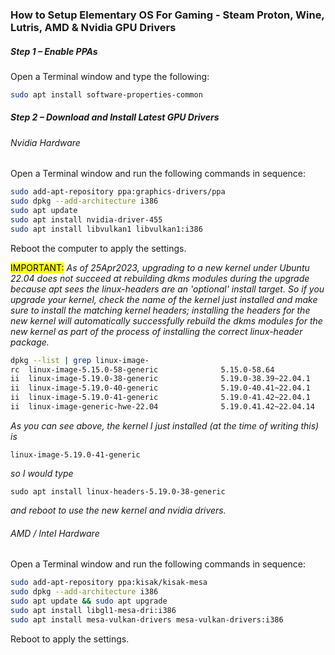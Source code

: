### How to Setup Elementary OS For Gaming - Steam Proton, Wine, Lutris, AMD & Nvidia GPU Drivers

##### Step 1 – Enable PPAs

Open a Terminal window and type the following:

```bash
sudo apt install software-properties-common    
```

##### Step 2 – Download and Install Latest GPU Drivers

###### Nvidia Hardware

Open a Terminal window and run the following commands in sequence:

```bash
sudo add-apt-repository ppa:graphics-drivers/ppa  
sudo dpkg --add-architecture i386  
sudo apt update  
sudo apt install nvidia-driver-455  
sudo apt install libvulkan1 libvulkan1:i386
```

Reboot the computer to apply the settings.

<mark>IMPORTANT:</mark>  *As of 25Apr2023, upgrading to a new kernel under Ubuntu 22.04 does not succeed at rebuilding dkms modules during the upgrade because apt sees the linux-headers are an 'optional' install target. So if you upgrade your kernel, check the name of the kernel just installed and make sure to install the matching kernel headers; installing the headers for the new kernel will automatically successfully rebuild the dkms modules for the new kernel as part of the process of installing the correct linux-header package.*

```bash
dpkg --list | grep linux-image-
rc  linux-image-5.15.0-58-generic              5.15.0-58.64                                     amd64        Signed kernel image generic
ii  linux-image-5.19.0-38-generic              5.19.0-38.39~22.04.1                             amd64        Signed kernel image generic
ii  linux-image-5.19.0-40-generic              5.19.0-40.41~22.04.1                             amd64        Signed kernel image generic
ii  linux-image-5.19.0-41-generic              5.19.0-41.42~22.04.1                             amd64        Signed kernel image generic
ii  linux-image-generic-hwe-22.04              5.19.0.41.42~22.04.14                            amd64        Generic Linux kernel image
```

*As you can see above, the kernel I just installed (at the time of writing this) is* 

`linux-image-5.19.0-41-generic` 

*so I would type* 

`sudo apt install linux-headers-5.19.0-38-generic` 

*and reboot to use the new kernel and nvidia drivers.*

###### AMD / Intel Hardware

Open a Terminal window and run the following commands in sequence:

```bash
sudo add-apt-repository ppa:kisak/kisak-mesa  
sudo dpkg --add-architecture i386  
sudo apt update && sudo apt upgrade  
sudo apt install libgl1-mesa-dri:i386  
sudo apt install mesa-vulkan-drivers mesa-vulkan-drivers:i386 
```

Reboot to apply the settings. ​

